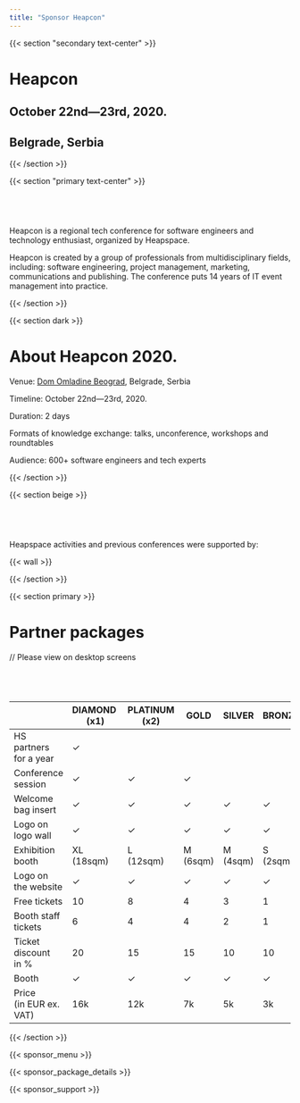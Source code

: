 ```yaml
---
title: "Sponsor Heapcon"
---
```


{{< section "secondary text-center" >}}

# Heapcon
## October 22nd—23rd, 2020.
## Belgrade, Serbia

{{< /section >}}

{{< section "primary text-center" >}}

## &nbsp;

Heapcon is a regional tech conference for
software engineers and technology enthusiast,
organized by Heapspace.

Heapcon is created by a group of professionals
from multidisciplinary fields, including: software
engineering, project management, marketing,
communications and publishing. The conference
puts 14 years of IT event management into practice.

{{< /section >}}


{{< section dark >}}

# About Heapcon 2020.

Venue: [Dom Omladine Beograd](http://domomladine.org), Belgrade, Serbia

Timeline: October 22nd—23rd, 2020.

Duration: 2 days

Formats of knowledge exchange: talks, unconference, workshops and roundtables

Audience: 600+ software engineers and tech experts

{{< /section >}}

{{< section beige >}}

## &nbsp;

Heapspace activities and previous conferences were supported by:

{{< wall >}}

{{< /section >}}

{{< section primary >}}
# Partner packages

// Please view on desktop screens
## &nbsp;

&nbsp;                     | DIAMOND&nbsp;<br> (x1) | PLATINUM<br> (x2) | GOLD<br>      | SILVER<br>     | BRONZE<br>  | VIRTUAL
---------------------------|--------------|---------------|-----------|-------------|-------------|---------
HS partners for a year     | ✓           |               |           |             |             |
Conference session         | ✓           | ✓           | ✓          |             |             |
Welcome bag insert         | ✓           | ✓           | ✓          | ✓          | ✓           |
Logo on logo wall          | ✓           | ✓            | ✓         | ✓          | ✓           |
Exhibition booth           | XL<br>(18sqm)   | L<br> (12sqm)      | M<br> (6sqm) | M<br> (4sqm)     | S<br> (2sqm)    |
Logo on the website        | ✓           | ✓               | ✓        | ✓          | ✓           | ✓
Free tickets               | 10           | 8              | 4         | 3           | 1           | 1
Booth staff tickets        | 6            | 4              | 4         | 2           | 1           |
Ticket discount<br> in %   | 20           | 15             | 15        | 10          | 10          | 10
Booth                      | ✓           | ✓              | ✓         | ✓          | ✓         |
Price<br> (in EUR ex. VAT) | 16k          | 12k            | 7k        | 5k          | 3k          | 1.5k

{{< /section >}}

{{< sponsor_menu >}}

{{< sponsor_package_details >}}

{{< sponsor_support >}}
